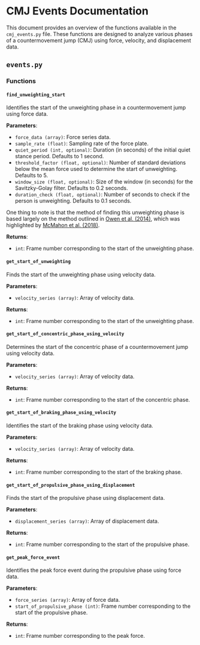 # CMJ Events Documentation

This document provides an overview of the functions available in the `cmj_events.py` file. These functions are designed to analyze various phases of a countermovement jump (CMJ) using force, velocity, and displacement data.

## `events.py`

### Functions

#### `find_unweighting_start`

Identifies the start of the unweighting phase in a countermovement jump using force data.

**Parameters**:
- `force_data (array)`: Force series data.
- `sample_rate (float)`: Sampling rate of the force plate.
- `quiet_period (int, optional)`: Duration (in seconds) of the initial quiet stance period. Defaults to 1 second.
- `threshold_factor (float, optional)`: Number of standard deviations below the mean force used to determine the start of unweighting. Defaults to 5.
- `window_size (float, optional)`: Size of the window (in seconds) for the Savitzky-Golay filter. Defaults to 0.2 seconds.
- `duration_check (float, optional)`: Number of seconds to check if the person is unweighting. Defaults to 0.1 seconds.

One thing to note is that the method of finding this unweighting phase is based largely on the method outlined in [Owen et al. (2014)](https://journals.lww.com/nsca-jscr/fulltext/2014/06000/development_of_a_criterion_method_to_determine.8.aspx), which was highlighted by [McMahon et al. (2018)](https://journals.lww.com/nsca-scj/fulltext/2018/08000/Understanding_the_Key_Phases_of_the.10.aspx?casa_token=ebRHgNsbZ8oAAAAA:zhLpS7rrORCZWHesIP2TzfvEHVXoHMhKL9xsfE-p4Qk73EXINHbQd1j2s3oK8TCN_DZyJuBgP8_Wurzh6VWSfwTsEg).

**Returns**:
- `int`: Frame number corresponding to the start of the unweighting phase.

#### `get_start_of_unweighting`

Finds the start of the unweighting phase using velocity data.

**Parameters**:
- `velocity_series (array)`: Array of velocity data.

**Returns**:
- `int`: Frame number corresponding to the start of the unweighting phase.

#### `get_start_of_concentric_phase_using_velocity`

Determines the start of the concentric phase of a countermovement jump using velocity data.

**Parameters**:
- `velocity_series (array)`: Array of velocity data.

**Returns**:
- `int`: Frame number corresponding to the start of the concentric phase.

#### `get_start_of_braking_phase_using_velocity`

Identifies the start of the braking phase using velocity data.

**Parameters**:
- `velocity_series (array)`: Array of velocity data.

**Returns**:
- `int`: Frame number corresponding to the start of the braking phase.

#### `get_start_of_propulsive_phase_using_displacement`

Finds the start of the propulsive phase using displacement data.

**Parameters**:
- `displacement_series (array)`: Array of displacement data.

**Returns**:
- `int`: Frame number corresponding to the start of the propulsive phase.

#### `get_peak_force_event`

Identifies the peak force event during the propulsive phase using force data.

**Parameters**:
- `force_series (array)`: Array of force data.
- `start_of_propulsive_phase (int)`: Frame number corresponding to the start of the propulsive phase.

**Returns**:
- `int`: Frame number corresponding to the peak force.